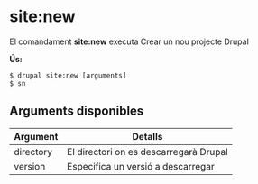 # site:new
El comandament **site:new** executa Crear un nou projecte Drupal

**Ús:**
```
$ drupal site:new [arguments] 
$ sn  
```

## Arguments disponibles
Argument | Detalls
---------|-------------
directory | El directori on es descarregarà Drupal
version | Especifica un versió a descarregar
